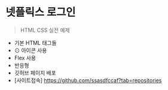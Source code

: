 # 넷플릭스 로그인

> HTML CSS 실전 예제

- 기본 HTML 태그들
- ⊙ 아이콘 사용
- Flex 사용
- 반응형
- 깃허브 페이지 배포
- [사이트접속] https://github.com/ssasdfccaf?tab=repositories
